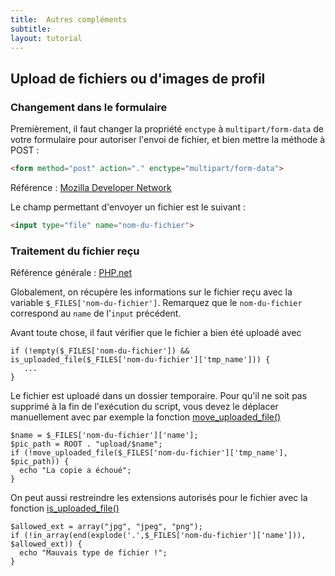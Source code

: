 ```yaml
---
title:  Autres compléments
subtitle: 
layout: tutorial
---
```


## Upload de fichiers ou d'images de profil

### Changement dans le formulaire

Premièrement, il faut changer la propriété `enctype` à `multipart/form-data` de
votre formulaire pour autoriser l'envoi de fichier, et bien mettre la méthode à POST :

```html
<form method="post" action="." enctype="multipart/form-data">
```

Référence : [Mozilla Developer Network](https://developer.mozilla.org/fr/docs/Web/HTML/Element/Form)

Le champ permettant d'envoyer un fichier est le suivant :

```html
<input type="file" name="nom-du-fichier">
```

### Traitement du fichier reçu

Référence générale : [PHP.net](http://www.php.net/manual/fr/features.file-upload.post-method.php)

Globalement, on récupère les informations sur le fichier reçu avec la variable
`$_FILES['nom-du-fichier']`. Remarquez que le `nom-du-fichier` correspond au
`name` de l'`input` précédent.

Avant toute chose, il faut vérifier que le fichier a bien été uploadé avec

```php?start_inline=1
if (!empty($_FILES['nom-du-fichier']) && is_uploaded_file($_FILES['nom-du-fichier']['tmp_name'])) {
   ... 
}
```


Le fichier est uploadé dans un dossier temporaire. Pour qu'il ne soit pas
supprimé à la fin de l'exécution du script, vous devez le déplacer manuellement
avec par exemple la fonction
[move_uploaded_file()](http://php.net/manual/en/function.move-uploaded-file.php)

```php?start_inline=1
$name = $_FILES['nom-du-fichier']['name'];
$pic_path = ROOT . "upload/$name";
if (!move_uploaded_file($_FILES['nom-du-fichier']['tmp_name'], $pic_path)) {
  echo "La copie a échoué";
}
```

On peut aussi restreindre les extensions autorisés pour le fichier avec la
fonction
[is_uploaded_file()](http://php.net/manual/en/function.is-uploaded-file.php)

```php?start_inline=1
$allowed_ext = array("jpg", "jpeg", "png");
if (!in_array(end(explode('.',$_FILES['nom-du-fichier']['name'])), $allowed_ext)) {
  echo "Mauvais type de fichier !";
}
```

